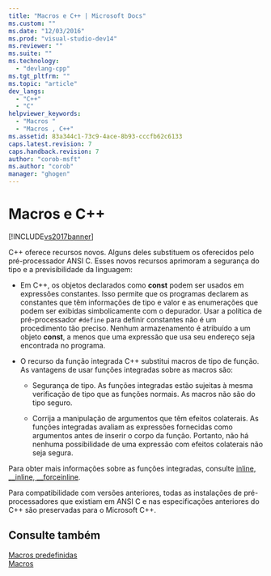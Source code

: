 ```yaml
---
title: "Macros e C++ | Microsoft Docs"
ms.custom: ""
ms.date: "12/03/2016"
ms.prod: "visual-studio-dev14"
ms.reviewer: ""
ms.suite: ""
ms.technology: 
  - "devlang-cpp"
ms.tgt_pltfrm: ""
ms.topic: "article"
dev_langs: 
  - "C++"
  - "C"
helpviewer_keywords: 
  - "Macros "
  - "Macros , C++"
ms.assetid: 83a344c1-73c9-4ace-8b93-cccfb62c6133
caps.latest.revision: 7
caps.handback.revision: 7
author: "corob-msft"
ms.author: "corob"
manager: "ghogen"
---
```

# Macros e C++
[!INCLUDE[vs2017banner](../assembler/inline/includes/vs2017banner.md)]

C\+\+ oferece recursos novos. Alguns deles substituem os oferecidos pelo pré\-processador ANSI C.  Esses novos recursos aprimoram a segurança do tipo e a previsibilidade da linguagem:  
  
-   Em C\+\+, os objetos declarados como **const** podem ser usados em expressões constantes.  Isso permite que os programas declarem as constantes que têm informações de tipo e valor e as enumerações que podem ser exibidas simbolicamente com o depurador.  Usar a política de pré\-processador `#define` para definir constantes não é um procedimento tão preciso.  Nenhum armazenamento é atribuído a um objeto **const**, a menos que uma expressão que usa seu endereço seja encontrada no programa.  
  
-   O recurso da função integrada C\+\+ substitui macros de tipo de função.  As vantagens de usar funções integradas sobre as macros são:  
  
    -   Segurança de tipo.  As funções integradas estão sujeitas à mesma verificação de tipo que as funções normais.  As macros não são do tipo seguro.  
  
    -   Corrija a manipulação de argumentos que têm efeitos colaterais.  As funções integradas avaliam as expressões fornecidas como argumentos antes de inserir o corpo da função.  Portanto, não há nenhuma possibilidade de uma expressão com efeitos colaterais não seja segura.  
  
 Para obter mais informações sobre as funções integradas, consulte [inline, \_\_inline, \_\_forceinline](../misc/inline-inline-forceinline.md).  
  
 Para compatibilidade com versões anteriores, todas as instalações de pré\-processadores que existiam em ANSI C e nas especificações anteriores do C\+\+ são preservadas para o Microsoft C\+\+.  
  
## Consulte também  
 [Macros predefinidas](../preprocessor/predefined-macros.md)   
 [Macros](../Topic/Macros%20\(C-C++\).md)